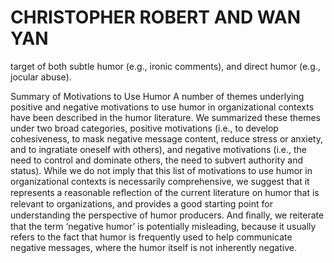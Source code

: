 # CHRISTOPHER ROBERT AND WAN YAN

target of both subtle humor (e.g., ironic comments), and direct humor (e.g., jocular abuse).

Summary of Motivations to Use Humor A number of themes underlying positive and negative motivations to use humor in organizational contexts have been described in the humor literature. We summarized these themes under two broad categories, positive motivations (i.e., to develop cohesiveness, to mask negative message content, reduce stress or anxiety, and to ingratiate oneself with others), and negative motivations (i.e., the need to control and dominate others, the need to subvert authority and status). While we do not imply that this list of motivations to use humor in organizational contexts is necessarily comprehensive, we suggest that it represents a reasonable reﬂection of the current literature on humor that is relevant to organizations, and provides a good starting point for understanding the perspective of humor producers. And ﬁnally, we reiterate that the term ‘negative humor’ is potentially misleading, because it usually refers to the fact that humor is frequently used to help communicate negative messages, where the humor itself is not inherently negative.